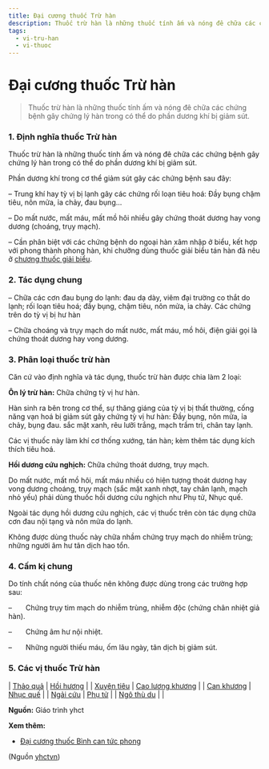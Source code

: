```yaml
---
title: Đại cương thuốc Trừ hàn
description: Thuốc trừ hàn là những thuốc tính ấm và nóng đê chữa các chứng bệnh gây chứng lý hàn trong có thể do phần dương khí bị giảm sút.
tags:
  - vi-tru-han
  - vi-thuoc
---
```


# Đại cương thuốc Trừ hàn 

> Thuốc trừ hàn là những thuốc tính ấm và nóng đê chữa các chứng bệnh gây chứng lý hàn trong có thể do phần dương khí bị giảm sút.

### 1. Định nghĩa thuốc Trừ hàn

Thuốc trừ hàn là những thuốc tính ấm và nóng đê chữa các chứng bệnh gây chứng lý hàn trong có thể do phần dương khí bị giảm sút.

Phần dương khí trong cơ thể giảm sút gây các chứng bệnh sau đây:

– Trung khí hay tỳ vị bị lạnh gây các chứng rối loạn tiêu hoá: Đầy bụng chậm tiêu, nôn mửa, ỉa chảy, đau bụng…

– Do mất nước, mất máu, mất mồ hôi nhiều gây chứng thoát dương hay vong dương (choáng, trụy mạch).

– Cần phân biệt với các chứng bệnh do ngoại hàn xâm nhập ở biểu, kết hợp với phong thành phong hàn, khi chưỡng dùng thuốc giải biểu tán hàn đã nêu ở [chương thuốc giải biểu](/yhctvn/dai-cuong-thuoc-giai-bieu).

### 2. Tác dụng chung

– Chữa các cơn đau bụng do lạnh: đau dạ dày, viêm đại trường co thắt do lạnh; rối loạn tiêu hoá; đầy bụng, chậm tiêu, nôn mửa, ỉa chảy. Các chứng trên do tỳ vị bị hư hàn

– Chữa choáng và trụy mạch do mất nước, mất máu, mồ hôi, điện giải gọi là chứng thoát dương hay vong dương.

### 3. Phân loại thuốc trừ hàn

Căn cứ vào định nghĩa và tác dụng, thuốc trừ hàn được chia làm 2 loại:

**Ôn lý trừ hàn:** Chữa chứng tỳ vị hư hàn.

Hàn sinh ra bên trong cơ thể, sự thăng giáng của tỳ vị bị thất thường, cống năng vạn hoá bị giảm sút gây chứng tỳ vị hư hàn: Đầy bụng, nôn mửa, ỉa chảy, bụng đau. sắc mặt xanh, rêu lưỡi trắng, mạch trầm trì, chân tay lạnh.

Các vị thuốc này làm khí cơ thống xướng, tán hàn; kèm thêm tác dụng kích thích tiêu hoá. 

**Hồi dương cứu nghịch:** Chữa chứng thoát dương, trụy mạch.

Do mất nước, mất mồ hôi, mất máu nhiều có hiện tượng thoát dương hay vong dương choáng, trụy mạch (sắc mặt xanh nhợt, tay chân lạnh, mạch nhỏ yếu) phải dùng thuốc hồi dương cứu nghịch như Phụ tử, Nhục quế.

Ngoài tác dụng hồi dương cứu nghịch, các vị thuốc trên còn tác dụng chữa cơn đau nội tạng và nôn mửa do lạnh.

Không được dùng thuốc này chữa nhầm chứng trụy mạch do nhiễm trùng; những người âm hư tân dịch hao tổn.

### 4. Cấm kị chung

Do tính chất nóng của thuốc nên không được dùng trong các trường hợp sau:

–       Chứng trụy tim mạch do nhiễm trùng, nhiễm độc (chứng chân nhiệt giả hàn).

–       Chứng âm hư nội nhiệt.

–       Những người thiếu máu, ốm lâu ngày, tân dịch bị giảm sút.

### 5. Các vị thuốc Trừ hàn

| [Thảo quả](/yhctvn/vi-thuoc-thao-qua) | 
[Hồi hương](/yhctvn/vi-thuoc-hoi-huong)
 |
| [Xuyên tiêu](/yhctvn/vi-thuoc-xuyen-tieu) | 
[Cao lương khương](/yhctvn/vi-thuoc-cao-luong-khuong)
 |
| [Can khương](/yhctvn/vi-thuoc-can-khuong-gung-kho) | [Nhục quế](/yhctvn/vi-thuoc-nhuc-que) |
| [Ngải cứu](/yhctvn/vi-thuoc-ngai-cuu) | [Phụ tử](/yhctvn/vi-thuoc-phu-tu) |
| [Ngô thù du](/yhctvn/vi-thuoc-ngo-thu-du) |  |

**Nguồn:** Giáo trình yhct

**Xem thêm:**

* [Đại cương thuốc Bình can tức phong](/yhctvn/dai-cuong-thuoc-binh-can-tuc-phong)

(Nguồn <a href="https://yhctvn.com/dai-cuong-thuoc-tru-han/" target="_blank">yhctvn</a>)
